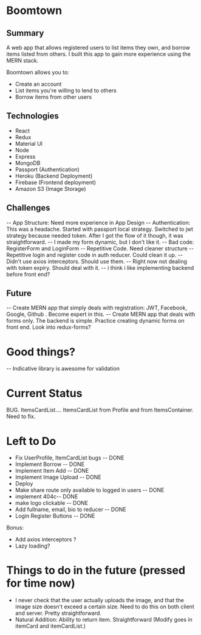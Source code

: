 # Boomtown


## Summary

A web app that allows registered users to list items they own, and borrow items listed from others. I built this app to gain more experience using the MERN stack. 

Boomtown allows you to:
* Create an account
* List items you're willing to lend to others
* Borrow items from other users

## Technologies

* React
* Redux
* Material UI
* Node
* Express
* MongoDB
* Passport (Authentication)
* Heroku (Backend Deployment)
* Firebase (Frontend deployment)
* Amazon S3 (Image Storage)

## Challenges

-- App Structure: Need more experience in App Design
-- Authentication: This was a headache. Started with passport local strategy. Switched to jwt strategy because needed token. After I got the flow of it though, it was straightforward.
-- I made my form dynamic, but I don't like it.
-- Bad code: RegisterForm and LoginForm -- Repetitive Code. Need cleaner structure
-- Repetitive login and register code in auth reducer. Could clean it up.
-- Didn't use axios interceptors. Should use them.
-- Right now not dealing with token expiry. Should deal with it.
-- i think i like implementing backend before front end?

## Future

-- Create MERN app that simply deals with registration: JWT, Facebook, Google, Github . Become expert in this.
-- Create MERN app that deals with forms only. The backend is simple. Practice creating dynamic forms on front end. Look into redux-forms?

# Good things?

-- Indicative library is awesome for validation

# Current Status

BUG.
ItemsCardList.... ItemsCardList from Profile and from ItemsContainer.
Need to fix.

# Left to Do

* Fix UserProfile, ItemCardList bugs -- DONE
* Implement Borrow -- DONE
* Implement Item Add -- DONE
* Implement Image Upload -- DONE
* Deploy
* Make share route only available to logged in users -- DONE
* implement 404c-- DONE
* make logo clickable -- DONE
* Add fullname, email, bio to reducer -- DONE
* Login Register Buttons -- DONE


Bonus:

* Add axios interceptors ?
* Lazy loading?


# Things to do in the future (pressed for time now)

* I never check that the user actually uploads the image, and that the image size doesn't exceed a certain size. Need to do this on both client and server. Pretty straightforward. 
* Natural Addition: Ability to return item. Straightforward (Modify goes in itemCard and itemCardList.)
